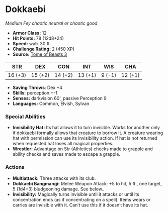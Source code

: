 # Dokkaebi

*Medium* *Fey* *chaotic neutral or chaotic good*

- **Armor Class:** 12
- **Hit Points:** 78 (12d8+24)
- **Speed:** walk 30 ft.
- **Challenge Rating:** 2 (450 XP)
- **Source:** [Tome of Beasts 3](https://koboldpress.com/kpstore/product/tome-of-beasts-2-for-5th-edition/)

| STR | DEX | CON | INT | WIS | CHA |
| --- | --- | --- | --- | --- | --- |
| 16 (+3) | 15 (+2) | 14 (+2) | 13 (+1) | 9 (-1) | 12 (+1) |

- **Saving Throws**: Dex +4
- **Skills:** perception +-1
- **Senses:** darkvision 60', passive Perception 9
- **Languages:** Common, Elvish, Sylvan
### Special Abilities
- **Invisibility Hat:** Its hat allows it to turn invisible. Works for another only if dokkaebi formally allows that creature to borrow it. A creature wearing hat with permission can use its Invisibility action. If hat is not returned when requested hat loses all magical properties.
- **Wrestler:** Advantage on Str (Athletics) checks made to grapple and ability checks and saves made to escape a grapple.
### Actions
- **Multiattack:** Three attacks with its club.
- **Dokkaebi Bangmangi:** Melee Weapon Attack: +5 to hit, 5 ft., one target, 5 (1d4+3) bludgeoning damage. See below..
- **Invisibility:** Magically turns invisible until it attacks or until its concentration ends (as if concentrating on a spell). Items wears or carries are invisible with it. Can’t use this if it doesn’t have its hat.
